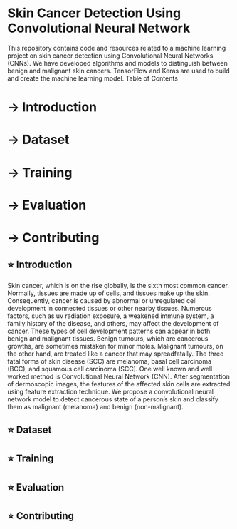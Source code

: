 # Skin Cancer Detection Using Convolutional Neural Network
This repository contains code and resources related to a machine learning project on skin cancer detection using Convolutional Neural Networks (CNNs). We have developed algorithms and models to distinguish between benign and malignant skin cancers. TensorFlow and Keras are used to build and create the machine learning model.
Table of Contents

# &rarr; Introduction

# &rarr; Dataset

# &rarr; Training

# &rarr; Evaluation

# &rarr; Contributing

## ⭐ Introduction
Skin cancer, which is on the rise globally, is the sixth most common cancer. Normally, tissues are made up of cells, and tissues make up the skin. Consequently, cancer is caused by abnormal or unregulated cell development in connected tissues or other nearby tissues. Numerous factors, such as uv radiation exposure, a weakened immune system, a family history of the disease, and others, may affect the development of cancer. These types of cell development patterns can appear in both benign and malignant tissues. Benign tumours, which are cancerous growths, are sometimes mistaken for minor moles. Malignant tumours, on the other hand, are treated like a cancer that may spreadfatally.
The three fatal forms of skin disease (SCC) are melanoma, basal cell carcinoma (BCC), and squamous cell carcinoma (SCC).
One well known and well worked method is Convolutional Neural Network (CNN). After segmentation of dermoscopic images, the features of the affected skin cells are extracted using feature extraction technique. We propose a convolutional neural network model to detect cancerous state of a person’s skin and classify them as malignant (melanoma) and benign (non-malignant).

## ⭐ Dataset
## ⭐ Training
## ⭐ Evaluation
## ⭐ Contributing

